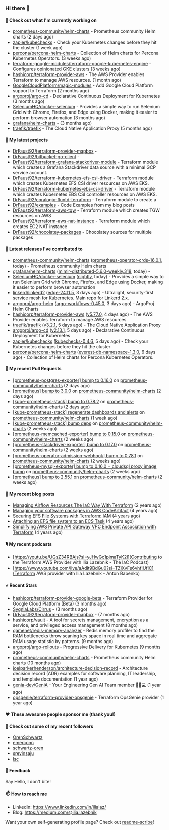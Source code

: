 ### Hi there 👋

#### 👷 Check out what I'm currently working on

- [prometheus-community/helm-charts](https://github.com/prometheus-community/helm-charts) - Prometheus community Helm charts (2 days ago)
- [zapier/kubechecks](https://github.com/zapier/kubechecks) - Check your Kubernetes changes before they hit the cluster (1 week ago)
- [percona/percona-helm-charts](https://github.com/percona/percona-helm-charts) - Collection of Helm charts for Percona Kubernetes Operators. (3 weeks ago)
- [terraform-google-modules/terraform-google-kubernetes-engine](https://github.com/terraform-google-modules/terraform-google-kubernetes-engine) - Configures opinionated GKE clusters (3 weeks ago)
- [hashicorp/terraform-provider-aws](https://github.com/hashicorp/terraform-provider-aws) - The AWS Provider enables Terraform to manage AWS resources. (1 month ago)
- [GoogleCloudPlatform/magic-modules](https://github.com/GoogleCloudPlatform/magic-modules) - Add Google Cloud Platform support to Terraform (2 months ago)
- [argoproj/argo-cd](https://github.com/argoproj/argo-cd) - Declarative Continuous Deployment for Kubernetes (3 months ago)
- [SeleniumHQ/docker-selenium](https://github.com/SeleniumHQ/docker-selenium) - Provides a simple way to run Selenium Grid with Chrome, Firefox, and Edge using Docker, making it easier to perform browser automation (3 months ago)
- [grafana/helm-charts](https://github.com/grafana/helm-charts) -  (3 months ago)
- [traefik/traefik](https://github.com/traefik/traefik) - The Cloud Native Application Proxy (5 months ago)

#### 🌱 My latest projects

- [DrFaust92/terraform-provider-mapbox](https://github.com/DrFaust92/terraform-provider-mapbox) - 
- [DrFaust92/bitbucket-go-client](https://github.com/DrFaust92/bitbucket-go-client) - 
- [DrFaust92/terraform-grafana-stackdriver-module](https://github.com/DrFaust92/terraform-grafana-stackdriver-module) - Terraform module which creates a Grafana Stackdriver data source with a minimal GCP service account.
- [DrFaust92/terraform-kubernetes-efs-csi-driver](https://github.com/DrFaust92/terraform-kubernetes-efs-csi-driver) - Terraform module which creates Kubernetes EFS CSI driver resources on AWS EKS.
- [DrFaust92/terraform-kubernetes-ebs-csi-driver](https://github.com/DrFaust92/terraform-kubernetes-ebs-csi-driver) - Terraform module which creates Kubernetes EBS CSI controller resources on AWS EKS.
- [DrFaust92/coralogix-fluntd-terraform](https://github.com/DrFaust92/coralogix-fluntd-terraform) - Terraform module to create a 
- [DrFaust92/examples](https://github.com/DrFaust92/examples) - Code Examples from my blog posts
- [DrFaust92/terraform-aws-tgw](https://github.com/DrFaust92/terraform-aws-tgw) - Terraform module which creates TGW resources on AWS
- [DrFaust92/terraform-aws-nat-instance](https://github.com/DrFaust92/terraform-aws-nat-instance) - Terraform module which creates EC2 NAT instance
- [DrFaust92/chocolatey-packages](https://github.com/DrFaust92/chocolatey-packages) - Chocolatey sources for multiple packages

#### 🔭 Latest releases I've contributed to

- [prometheus-community/helm-charts](https://github.com/prometheus-community/helm-charts) ([prometheus-operator-crds-16.0.1](https://github.com/prometheus-community/helm-charts/releases/tag/prometheus-operator-crds-16.0.1), today) - Prometheus community Helm charts
- [grafana/helm-charts](https://github.com/grafana/helm-charts) ([mimir-distributed-5.6.0-weekly.318](https://github.com/grafana/helm-charts/releases/tag/mimir-distributed-5.6.0-weekly.318), today) - 
- [SeleniumHQ/docker-selenium](https://github.com/SeleniumHQ/docker-selenium) ([nightly](https://github.com/SeleniumHQ/docker-selenium/releases/tag/nightly), today) - Provides a simple way to run Selenium Grid with Chrome, Firefox, and Edge using Docker, making it easier to perform browser automation
- [linkerd/linkerd2](https://github.com/linkerd/linkerd2) ([edge-24.11.5](https://github.com/linkerd/linkerd2/releases/tag/edge-24.11.5), 3 days ago) - Ultralight, security-first service mesh for Kubernetes. Main repo for Linkerd 2.x.
- [argoproj/argo-helm](https://github.com/argoproj/argo-helm) ([argo-workflows-0.45.0](https://github.com/argoproj/argo-helm/releases/tag/argo-workflows-0.45.0), 3 days ago) - ArgoProj Helm Charts
- [hashicorp/terraform-provider-aws](https://github.com/hashicorp/terraform-provider-aws) ([v5.77.0](https://github.com/hashicorp/terraform-provider-aws/releases/tag/v5.77.0), 4 days ago) - The AWS Provider enables Terraform to manage AWS resources.
- [traefik/traefik](https://github.com/traefik/traefik) ([v3.2.1](https://github.com/traefik/traefik/releases/tag/v3.2.1), 5 days ago) - The Cloud Native Application Proxy
- [argoproj/argo-cd](https://github.com/argoproj/argo-cd) ([v2.13.1](https://github.com/argoproj/argo-cd/releases/tag/v2.13.1), 5 days ago) - Declarative Continuous Deployment for Kubernetes
- [zapier/kubechecks](https://github.com/zapier/kubechecks) ([kubechecks-0.4.6](https://github.com/zapier/kubechecks/releases/tag/kubechecks-0.4.6), 5 days ago) - Check your Kubernetes changes before they hit the cluster
- [percona/percona-helm-charts](https://github.com/percona/percona-helm-charts) ([everest-db-namespace-1.3.0](https://github.com/percona/percona-helm-charts/releases/tag/everest-db-namespace-1.3.0), 6 days ago) - Collection of Helm charts for Percona Kubernetes Operators.

#### 🔨 My recent Pull Requests

- [[prometheus-postgres-exporter] bump to 0.16.0](https://github.com/prometheus-community/helm-charts/pull/5018) on [prometheus-community/helm-charts](https://github.com/prometheus-community/helm-charts) (2 days ago)
- [[prometheus] bump to 3.0.0](https://github.com/prometheus-community/helm-charts/pull/5017) on [prometheus-community/helm-charts](https://github.com/prometheus-community/helm-charts) (2 days ago)
- [[kube-prometheus-stack] bump to 0.78.2](https://github.com/prometheus-community/helm-charts/pull/5016) on [prometheus-community/helm-charts](https://github.com/prometheus-community/helm-charts) (2 days ago)
- [[kube-prometheus-stack] regenerate dashboards and alerts](https://github.com/prometheus-community/helm-charts/pull/4997) on [prometheus-community/helm-charts](https://github.com/prometheus-community/helm-charts) (1 week ago)
- [[kube-prometheus-stack] bump deps](https://github.com/prometheus-community/helm-charts/pull/4989) on [prometheus-community/helm-charts](https://github.com/prometheus-community/helm-charts) (2 weeks ago)
- [[prometheus-memcached-exporter] bump to 0.15.0](https://github.com/prometheus-community/helm-charts/pull/4988) on [prometheus-community/helm-charts](https://github.com/prometheus-community/helm-charts) (2 weeks ago)
- [[prometheus-stackdriver-exporter] bump to 0.17.0](https://github.com/prometheus-community/helm-charts/pull/4987) on [prometheus-community/helm-charts](https://github.com/prometheus-community/helm-charts) (2 weeks ago)
- [[prometheus-operator-admission-webhook] bump to 0.78.1](https://github.com/prometheus-community/helm-charts/pull/4986) on [prometheus-community/helm-charts](https://github.com/prometheus-community/helm-charts) (2 weeks ago)
- [[prometheus-mysql-exporter] bump to 0.16.0 &#43; cloudsql proxy image bump](https://github.com/prometheus-community/helm-charts/pull/4985) on [prometheus-community/helm-charts](https://github.com/prometheus-community/helm-charts) (2 weeks ago)
- [[prometheus] bump to 2.55.1](https://github.com/prometheus-community/helm-charts/pull/4984) on [prometheus-community/helm-charts](https://github.com/prometheus-community/helm-charts) (2 weeks ago)

#### 📜 My recent blog posts

- [Managing Airflow Resources The IaC Way With Terraform](https://engineering.placer.ai/managing-airflow-resources-the-iac-way-with-terraform-ea5b8db573ad?source=rss-cac402f06fa8------2) (2 years ago)
- [Managing your software packages in AWS CodeArtifact](https://medium.com/@ilia.lazebnik/managing-your-software-packages-in-aws-codeartifact-12d00053e243?source=rss-cac402f06fa8------2) (4 years ago)
- [Securing EFS File Systems with Terraform: IAM](https://medium.com/@ilia.lazebnik/securing-efs-file-systems-with-terraform-iam-d2a066c198ab?source=rss-cac402f06fa8------2) (4 years ago)
- [Attaching an EFS file system to an ECS Task](https://medium.com/@ilia.lazebnik/attaching-an-efs-file-system-to-an-ecs-task-7bd15b76a6ef?source=rss-cac402f06fa8------2) (4 years ago)
- [Simplifying AWS Private API Gateway VPC Endpoint Association with Terraform](https://medium.com/@ilia.lazebnik/simplifying-aws-private-api-gateway-vpc-endpoint-association-with-terraform-b379a247afbf?source=rss-cac402f06fa8------2) (4 years ago)

#### 🎙️ My recent podcasts
- [https://youtu.be/UGsZ34RBAjs?si=yJHwGc1pjmaTyK2l](Contributing to the Terraform AWS Provider with Ilia Lazebnik - The IaC Podcast)
- [https://www.youtube.com/live/aAdit9BdGu0?si=TZiXvFs6vhfIUfIC](Terraform AWS provider with Ilia Lazebnik - Anton Babenko)

#### ⭐ Recent Stars

- [hashicorp/terraform-provider-google-beta](https://github.com/hashicorp/terraform-provider-google-beta) - Terraform Provider for Google Cloud Platform (Beta) (3 months ago)
- [SygniaLabs/Cirrus](https://github.com/SygniaLabs/Cirrus) -  (3 months ago)
- [DrFaust92/terraform-provider-mapbox](https://github.com/DrFaust92/terraform-provider-mapbox) -  (7 months ago)
- [hashicorp/vault](https://github.com/hashicorp/vault) - A tool for secrets management, encryption as a service, and privileged access management (8 months ago)
- [gamenet/redis-memory-analyzer](https://github.com/gamenet/redis-memory-analyzer) - Redis memory profiler to find the RAM bottlenecks throw scaning key space in real time and aggregate RAM usage statistic by patterns. (9 months ago)
- [argoproj/argo-rollouts](https://github.com/argoproj/argo-rollouts) - Progressive Delivery for Kubernetes (9 months ago)
- [prometheus-community/helm-charts](https://github.com/prometheus-community/helm-charts) - Prometheus community Helm charts (10 months ago)
- [joelparkerhenderson/architecture-decision-record](https://github.com/joelparkerhenderson/architecture-decision-record) - Architecture decision record (ADR) examples for software planning, IT leadership, and template documentation (1 year ago)
- [genia-dev/GeniA](https://github.com/genia-dev/GeniA) - Your Engineering Gen AI Team member 🧬🤖💻 (1 year ago)
- [opsgenie/terraform-provider-opsgenie](https://github.com/opsgenie/terraform-provider-opsgenie) - Terraform OpsGenie provider (1 year ago)

#### ❤️ These awesome people sponsor me (thank you!)


#### 👯 Check out some of my recent followers

- [OrenSchwartz](https://github.com/OrenSchwartz)
- [emerconn](https://github.com/emerconn)
- [schwartz-oren](https://github.com/schwartz-oren)
- [srevinsaju](https://github.com/srevinsaju)
- [lsc](https://github.com/lsc)

#### 💬 Feedback

Say Hello, I don't bite!

#### 📫 How to reach me

- LinkedIn: https://www.linkedin.com/in/ilialaz/
- Blog: https://medium.com/@ilia.lazebnik

Want your own self-generating profile page? Check out [readme-scribe](https://github.com/muesli/readme-scribe)!



